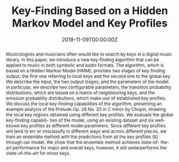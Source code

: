 ---
title: "Key-Finding Based on a Hidden Markov Model and Key Profiles"
authors:
- admin
- Claire Arthur
- Ichiro Fujinaga
date: "2019-11-09T00:00:00Z"
doi: "10.1145/3358664.3358675"

# Schedule page publish date (NOT publication's date).
publishDate: "2019-09-09T00:00:00Z"

# Publication type.
# Legend: 0 = Uncategorized; 1 = Conference paper; 2 = Journal article;
# 3 = Preprint / Working Paper; 4 = Report; 5 = Book; 6 = Book section;
# 7 = Thesis; 8 = Patent
publication_types: ["1"]

# Publication name and optional abbreviated publication name.
publication: In *6th International Conference on Digital Libraries for Musicology*
publication_short: In *DLFM 2019*

abstract: "Musicologists and musicians often would like to search by keys in a digital music library. In this paper, we introduce a new key-finding algorithm that can be applied to music in both symbolic and audio formats. The algorithm, which is based on a Hidden Markov Model (HMM), provides two stages of key-finding output; the first one referring to local keys and the second one to the global key.

We describe the input, the two output stages, and the parameters of the model. In particular, we describe two configurable parameters, the transition probability distributions, which are based on a matrix of neighbouring keys, and the emission probability distributions, which make use of established key profiles.
We discuss the local key-finding capabilities of the algorithm, presenting an example analysis of the Prelude Op. 28 No. 20 in C minor by Chopin, showing the local key regions obtained using different key profiles. We evaluate the global key-finding capabili- ties of the model, using an existing dataset and six well-known key profiles as different model parameters.

Since different key profiles will tend to err or misclassify in different ways and across different pieces, we train an ensemble method with the predictions from all the key profiles (6) through our model. We show that the ensemble method achieves state-of- the-art performance for major and overall keys, however, it still underperforms the state-of-the-art for minor keys."

# Summary. An optional shortened abstract.
summary: "A new key detection algorithm that works in the symbolic and audio domain, furthermore, it is able to output local and global keys"

# tags:
# - Source Themes
featured: true

links:
# - name: Custom Link
#   url: http://example.org
url_pdf: "papers/keydetection19/dlfm19-11.pdf"
url_code: "https://github.com/napulen/justkeydding"
# url_dataset: '#'
# url_poster: '#'
# url_project: ''
url_slides: "slides/keydetection19/keydetection19.pdf"
# url_source: '#'
# url_video: '#'

# Featured image
# To use, add an image named `featured.jpg/png` to your page's folder. 
image:
  caption: 'Evaluation of symbolic key detection algorithms'
  focal_point: ""
  preview_only: false

# Associated Projects (optional).
#   Associate this publication with one or more of your projects.
#   Simply enter your project's folder or file name without extension.
#   E.g. `internal-project` references `content/project/internal-project/index.md`.
#   Otherwise, set `projects: []`.
# projects:
# - internal-project

# Slides (optional).
#   Associate this publication with Markdown slides.
#   Simply enter your slide deck's filename without extension.
#   E.g. `slides: "example"` references `content/slides/example/index.md`.
#   Otherwise, set `slides: ""`.
slides: keydetection19
---